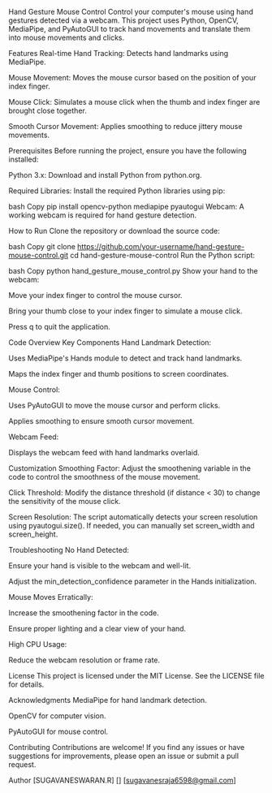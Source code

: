 Hand Gesture Mouse Control
Control your computer's mouse using hand gestures detected via a webcam. This project uses Python, OpenCV, MediaPipe, and PyAutoGUI to track hand movements and translate them into mouse movements and clicks.

Features
Real-time Hand Tracking: Detects hand landmarks using MediaPipe.

Mouse Movement: Moves the mouse cursor based on the position of your index finger.

Mouse Click: Simulates a mouse click when the thumb and index finger are brought close together.

Smooth Cursor Movement: Applies smoothing to reduce jittery mouse movements.

Prerequisites
Before running the project, ensure you have the following installed:

Python 3.x: Download and install Python from python.org.

Required Libraries: Install the required Python libraries using pip:

bash
Copy
pip install opencv-python mediapipe pyautogui
Webcam: A working webcam is required for hand gesture detection.

How to Run
Clone the repository or download the source code:

bash
Copy
git clone https://github.com/your-username/hand-gesture-mouse-control.git
cd hand-gesture-mouse-control
Run the Python script:

bash
Copy
python hand_gesture_mouse_control.py
Show your hand to the webcam:

Move your index finger to control the mouse cursor.

Bring your thumb close to your index finger to simulate a mouse click.

Press q to quit the application.

Code Overview
Key Components
Hand Landmark Detection:

Uses MediaPipe's Hands module to detect and track hand landmarks.

Maps the index finger and thumb positions to screen coordinates.

Mouse Control:

Uses PyAutoGUI to move the mouse cursor and perform clicks.

Applies smoothing to ensure smooth cursor movement.

Webcam Feed:

Displays the webcam feed with hand landmarks overlaid.

Customization
Smoothing Factor: Adjust the smoothening variable in the code to control the smoothness of the mouse movement.

Click Threshold: Modify the distance threshold (if distance < 30) to change the sensitivity of the mouse click.

Screen Resolution: The script automatically detects your screen resolution using pyautogui.size(). If needed, you can manually set screen_width and screen_height.

Troubleshooting
No Hand Detected:

Ensure your hand is visible to the webcam and well-lit.

Adjust the min_detection_confidence parameter in the Hands initialization.

Mouse Moves Erratically:

Increase the smoothening factor in the code.

Ensure proper lighting and a clear view of your hand.

High CPU Usage:

Reduce the webcam resolution or frame rate.

License
This project is licensed under the MIT License. See the LICENSE file for details.

Acknowledgments
MediaPipe for hand landmark detection.

OpenCV for computer vision.

PyAutoGUI for mouse control.

Contributing
Contributions are welcome! If you find any issues or have suggestions for improvements, please open an issue or submit a pull request.

Author
[SUGAVANESWARAN.R]
[]
[sugavanesraja6598@gmail.com]
